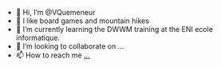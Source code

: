 - 👋 Hi, I’m @VQuemeneur
- 👀 I like board games and mountain hikes
- 🌱 I’m currently learning the DWWM training at the ENI ecole informatique.
- 💞️ I’m looking to collaborate on ...
- 📫 How to reach me [...](https://www.linkedin.com/in/val%C3%A9rie-qu%C3%A9m%C3%A9neur-a85170168/)

<!---
VQuemeneur/VQuemeneur is a ✨ special ✨ repository because its `README.md` (this file) appears on your GitHub profile.
You can click the Preview link to take a look at your changes.
--->
